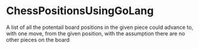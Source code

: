 # ChessPositionsUsingGoLang
A list of all the potentail board positions in the given piece could advance to, with one move, from the given position, with the assumption there are no other pieces on the board
